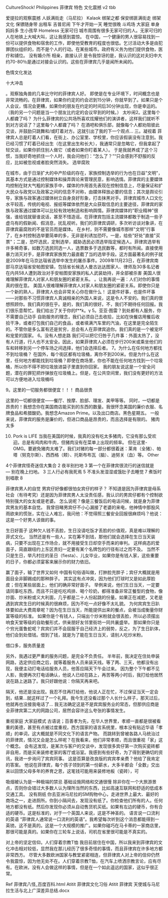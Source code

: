 CultureShock! Philippines  菲律宾 特色 文化震撼 v2 tbb
 


爱提拉的观察震撼
人妖满街走（马尼拉）
Kalaok
绑架之都 保安绑匪满街走 绑架文化 保镖随身带
出租车 
吉普尼闹
下午才开始一天  睡觉很晚
斗鸡场
大家庭
单身妈妈多 生小孩早
Homeless
无家可归
城市周围有很多无家可归的人。无家可归的人在地铁上大喊大叫，这让我感到震惊。
在中国，一个健康的男人很容易找到一份可以提供食物和宿舍的工作，即使他受教育的程度也很低。乞讨活动大多是由犯罪团伙组织的，而不是个人的行动。在某些城市。政府有义务为他们提供食物，医疗和铺位。
没有婚介所 相亲，直接认识
是令我惊讶的是，我认识的这对夫妇中大约70-80％是通过对接会认识的。这些在菲律宾几乎是闻所未闻的。

色情文化发达

十大冲击

。观察独角兽的几率比守时的菲律宾人好。
即使是在专业环境下，时间概念也是非常流畅的。在菲律宾，如果你约定的约会迟到15分钟，你就早到了。如果只是个人会议，情况会更糟，如果你的朋友在约定的时间后30分钟出现，你是幸运的。（我的另一个问题是当一个朋友比约定的会议早到的时候。）
太吵闹2。这里每个人都聋了吗？
为什么菲律宾的公共场所喜欢炫耀他们的演讲者，这样我们就听不到对方说话了？这里每个人都聋了吗？
在酒吧和俱乐部，就像每个人都劝阻彼此交谈，并鼓励只跳舞和/或盯着对方。这就引出了我的下一个观点…
三。凝视着
菲律宾人总是盯着人们看，在街上、办公室里、学校里，你应该假装没有注意到。我已经习惯了盯着已经出生（在这里出生和长大），我通常只是忽略它，但我拿起了轻交谈，如果你抓住别人做它（或者如果你盯着某人）。
于是我就养成了这个习惯，当我好奇地抓住一个人时，我会问他们：“怎么了？”“只会感到不舒服的反应，比如被忽视或者脸突然消失。
选举腐败

在城市，由于日渐扩大的中产阶级的存在，家族控制选举的行为也在日益"文明"，其基本方式是通过控制媒体和操弄舆论来管理民意，影响选情。菲律宾的主要媒体均控制在财大气粗的家族手中，媒体的作用首先表现在控制信息上，尽量保证和扩大民众与政党以及政客之间的信息不对称，由媒体释放必要的信息；其次是舆论引导，家族与政客通过媒体树立自身良好形象，打击抹黑对手。菲律宾城市人口文化水平较高，传统的电视、报纸等媒体依然是大众获取信息的主要途径，菲律宾的家族与政客通过媒体可以比较有效地制造和影响舆情。菲律宾媒体的"职业精神"很强，谁给钱就替谁说话，甚至不惜造谣。在菲律宾包括主流媒体都敢于制造一些子虚乌有的假新闻、假消息，扰乱视听。我们的菲律宾调研，多次听访谈对象讲，在菲律宾最腐败的不是官员而是媒体。
在乡村，则不需要像城市那样"文明"行事了，在乡村控制选举要简单的多，无非是利诱加恐吓。一是，给些"好处"直接"买票"；二是，恐吓选民，定制选举，威胁选民必须选举指定候选人。菲律宾选举有许多稀奇事，如数万选民同选一人，选票数多于选民数等，都时有所闻。直接使用暴力消灭对手，是菲律宾家族势力最直截了当的选举手段。这方面最著名的例子就是2009年在马京达瑙省选举中发生的屠杀事件。2009年11月23日，在菲律宾南部马京达瑙省安帕图安镇，包括省长候选人曼古达达图家人、律师及30多名记者在内共58人遭到政治对手安帕图安家族的私人武装劫持，并全部被杀害
美国人很难理解菲律宾人对家人和朋友圈的紧密关系。
。让我再说一遍：人们对你的事情真的很在意。
美国人很难理解菲律宾人对家人和朋友圈的紧密关系。即使你只是一个新的熟人，菲律宾人也会非常关心你在做什么！
这是件好事，也是件坏事——对那些不习惯菲律宾人真诚相亲的外国人来说，这是令人不安的。我们真的很想照顾你。我们真的很在乎。是的，我们真的很好。不，我们不期待任何回报。我们很乐意帮忙。我们给出了关于你的f**k。γ
5。亚亚·图雷？到处都有人服务，你不需要自己动手
自助服务的理念，我们必须自己去收拾，比如在快餐店用餐后收拾干净，或者打包我们自己的食品，或者填满汽车里的汽油，在这里是完全陌生的。不管你是多么富有还是贫穷，总会有人在菲律宾追你。我们真的是一个被宠坏和宠爱的国家。
6。没有人想走路
我们可以把它归咎于几件事：外面太热了，没有人行道，行人也不太安全。因此，如果菲律宾人必须在步行200米或乘坐他们的车和转移到另一个停车场之间选择，他们会选择后者。
7。为什么在任何地方都找不到垃圾桶？
在国外，每个街区都有垃圾桶，离你不到200米。但是为什么在这里，任何地方都能找到垃圾桶？即使在商场里，你也不能在任何地方找到一个垃圾桶，所以你不得不把垃圾放进袋子里直到你回家。
我的朋友说这是一个安全问题，潜在的罪犯把炸弹放在垃圾桶上。但是，在公共空间里，我们没有更好的方法可以方便地进入垃圾桶吗

9。这里的一切服务都很便宜！！！ 商品很贵

这里的一切都很便宜——餐厅、按摩、脸部、理发、美甲等等。
同时，一切都是昂贵的！我想念你在美国商店能买到的东西的数量。我很怀念美国的廉价衣服、名牌食品和希腊酸奶。我想念Amazon Prime。以及出口商店。黑色星期五。
一般来说，菲律宾的服务是廉价的，但进口商品是昂贵的，而且选择是有限的。
猪肉太多

10. Pork is LIFE
当我在美国的时候，我真的没有吃太多猪肉，它没有那么受欢迎。总是有鸡肉和牛肉，但猪肉没有在菜单上出现的频率。
但在这里- OMG。要避免猪肉太难了。我们对猪的每一部分都很着迷：莱肯（全猪）、帕塔（努克尔斯）、西西格（颊）、托斯布布瓦（脑）、迪努关（血）等。
Other

4个菲律宾怪奇迷信大集合	2
夜半别扫地	3
第一个在菲律宾很流行的迷信就是— 别在晚上扫地。	3
三人行必有我死焉	5
不准头发湿湿或饿肚子去睡觉	7
煮饭时别唱歌	8
 
菲律宾男人的自觉
男宾仔好像都很怕女宾仔的样子？
不知道是因为菲律宾是母系社会（有待考究）还是因为菲律宾男人太没责任感，我认识的男宾仔都有个控制欲特别强大的女友或是老婆。
怎么说呢？像是三餐饭后的电话问候，就是身为菲律宾男友的基本自觉。
我曾目睹男宾仔不小心漏接了老婆的来电，他神情中那股风雨欲来的慌张，实在让人难忘，我问他：不觉得照三餐安全回报很麻烦吗？他说：这是一个好男人该做的事。

生日好面子
这种欠人钱不丢脸，生日没请吃饭才丢脸的价值观，真是难以理解的菲式文化。
当然还是有一些人，实在筹不到钱，那他们就会选择在生日当天装病，只要不出现在工作场合，就不用接受生日却空手而来的审判。
这样病态的爱面子，简直跟纽约上东区贵妇一定要有某个名牌包的行径有过之而不及。
当然不只是生日，举凡村庄的圣日（fiesta）、儿女毕业，如果你是有钱人家，这些重要的日子，你都必须宴客来展示你的财力依旧。


赢了面子，输了世界又如何
中国有句俗语叫做，打肿脸充胖子；宾仔大概就是用面目全非脚踢成的那种胖子。
其实这有点冲突，因为他们打球时又是如此厚脸皮；但在某些层面上，他们的确非常好面子。
举例来说，他们生日当天，一定要请同事吃东西，而且不只是吃吃鸡排、喝个珍奶，都得准备非常正餐型的食物，像炒面、炒米粉或义大利面，几乎都是二十人份起跳的份量。如果正在减肥，又老是遇到宾宾生日的时候真的很麻烦，因为不吃一点好像不太礼貌。
为何宾宾生日趴体要如此大费周章呢？因为在生日当天，所能提供出来的餐点，会被当成衡量你财富等级的标准。
如果你是个有钱人，只端出个炒米粉就会很丢脸，所以必须摆出响食天堂等级的自助餐形式，供亲朋好友邻里街坊一同共襄盛举。
那如果你只是个穷光蛋鲁蛇呢？宾宾们并不会屈服于自己经济上的弱势，反之，为了生日趴体，他们会到处借钱。借到了钱，就是为了能在生日当天，请别人吃炒米粉。
 

借口多，服务质量差

另外，我遇过更严重的服务问题，是完全不负责任。
半年前，我决定在住处申装网路，选定供应商之后，就等着服务人员来装天线。等了两、三天，他都没有出现，我便主动打电话给服务人员，他答应隔天下午会过来。
因为整个下午都不见人影，我便再次打电话确认，他说人已经在路上，再苦等两小时后，我打给他居然说在路上迷路了。我只好跟他说：你隔天再来吧。

隔天，他还是没出现。我忍不住再打给他，他说人正在忙，不过保证当天一定会到，结果…就这样过了一个礼拜。我今生还没看过那个人长什么样子，那天过后，他就再也没接我电话了…
我无法确定这是不是宾宾服务业的常态，但那供应商是全菲律宾第二大的网路公司，居然会容许这么夸张的事情发生。


重视家庭 大家庭模式
古语说；百善孝为先，在华人世界里，孝顺一直都是很被看重的美德，甚至有点被过度重视，西方国家的语言系统里，根本没有贴近华语「孝顺」的单词，这大概就是不同文化下的语言产物。
而跳转到曾被各路人马统治过的菲律宾，情况又会是怎么样呢？在我看来，他们非常孝顺，而且很重视「家」这个概念。
会有这发现，是某次与客户的交谈中，发现很多宾仔第一次购买瓷砖都非自用，而是买来装修老家的客厅或浴室。我感到有些好奇，为了得到更确切的资讯，我进一步询问了宾宾同事。
这是否算是改良版的宾宾孝亲费？他给了我肯定的答案。
他说在菲律宾，每个孩子领到的第一份薪水，大多半都会「全数」交出来以回馈父母多年的养育之恩，这笔钱可能用来装修地板（瓷砖），可

吸烟被认为是一种极端的禁忌
基础设施网络和交通很慢
除非你在一个大旅游景点，否则你会错过大多数人认为理所当然的东西，比如高速互联网和舒适的低成本交通工具。
没有厕纸
你去亚洲马尼拉的SM购物中心，走进世界上最大、最好的商场之一，走进厕所。你到小隔间去，发现没有纸了。你检查他们所有的人。任何地方都没有纸。然后你发现你必须从自动售货机买纸。如果有左边的硬币，你有合适的硬币。这是标准的，对于一个英国人来说，这是不神圣的。
语言说一口流利的英语
“菲律宾人通常说一口流利的英语”。我希望每次听到这个消息都能得到一英镑。这不是真的。这是一个大规模的推广。如果你碰巧在马卡蒂的一家商店里，那很可能是真的。如果你在三轮车上说话，司机在省里很可能是不真实的。

对上帝的坚定信仰。人们穿着宗教T恤
我目前居住在中国，所以我来到菲律宾的文化冲击相对较低，显然我在那儿经历了很多奇怪的事情，而且菲律宾在许多地方都非常西方。
尽管大多数欧洲国家与教堂紧密相连，但菲律宾人对上帝的信仰仍然令我震惊，因为他无处不在。人们穿着宗教T恤，在汽车上喷洒宗教言论，应有尽有。在欧洲，没有人会做这样的事情，但是在一个如此遥远的国家，这似乎很正常。

Ref
菲律宾八怪_百度百科.html
Atitit 菲律宾文化习俗
Atitit 菲律宾 天使城与马尼拉生活与北上广深差异总结.docx


